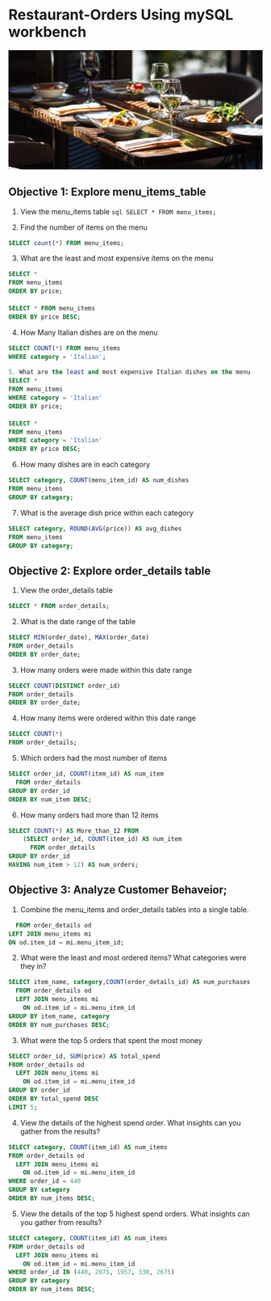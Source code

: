 # Restaurant-Orders Using mySQL workbench

![Restaurant Logo](https://github.com/Oriakhi-Osariemen/Restaurant-Orders/blob/main/shutterstock_1678594945-1880x880-1.jpg)


## Objective 1: Explore menu_items_table
1. View the menu_items table
```sql SELECT * FROM menu_items; ```

2. Find the number of items on the menu
```sql
SELECT count(*) FROM menu_items;
```

3. What are the least and most expensive items on the menu 
```sql
SELECT *
FROM menu_items
ORDER BY price;

SELECT * FROM menu_items
ORDER BY price DESC;
```

4. How Many Italian dishes are on the menu
```sql
SELECT COUNT(*) FROM menu_items
WHERE category = 'Italian';
```

```sql
5. What are the least and most expensive Italian dishes on the menu
SELECT * 
FROM menu_items
WHERE category = 'Italian'
ORDER BY price;

SELECT * 
FROM menu_items
WHERE category = 'Italian'
ORDER BY price DESC;
```

6. How many dishes are in each category
```sql
SELECT category, COUNT(menu_item_id) AS num_dishes
FROM menu_items
GROUP BY category;
```


7. What is the average dish price within each category
```sql
SELECT category, ROUND(AVG(price)) AS avg_dishes
FROM menu_items
GROUP BY category;
```



## Objective 2: Explore order_details table

1. View the order_details table
```sql
SELECT * FROM order_details;
```

2. What is the date range of the table
```sql
SELECT MIN(order_date), MAX(order_date)
FROM order_details
ORDER BY order_date;
```

3. How many orders were made within this date range
```sql
SELECT COUNT(DISTINCT order_id)
FROM order_details
ORDER BY order_date;
```

4. How many items were ordered within this date range
```sql
SELECT COUNT(*)
FROM order_details;
```

5. Which orders had the most number of items
```sql
SELECT order_id, COUNT(item_id) AS num_item
  FROM order_details
GROUP BY order_id
ORDER BY num_item DESC;
```

6. How many orders had more than 12 items
```sql
SELECT COUNT(*) AS More_than_12 FROM
	(SELECT order_id, COUNT(item_id) AS num_item
	  FROM order_details
GROUP BY order_id
HAVING num_item > 12) AS num_orders;
```




## Objective 3: Analyze Customer Behaveior;

1. Combine the menu_items and order_details tables into a single table.
```sql SELECT * 
  FROM order_details od 
LEFT JOIN menu_items mi 
ON od.item_id = mi.menu_item_id;
```

2. What were the least and most ordered items? What categories were they in?
```sql
SELECT item_name, category,COUNT(order_details_id) AS num_purchases 
  FROM order_details od 
  LEFT JOIN menu_items mi 
	ON od.item_id = mi.menu_item_id
GROUP BY item_name, category
ORDER BY num_purchases DESC;
```

3. What were the top 5 orders that spent the most money
```sql
SELECT order_id, SUM(price) AS total_spend
FROM order_details od 
  LEFT JOIN menu_items mi 
	ON od.item_id = mi.menu_item_id
GROUP BY order_id
ORDER BY total_spend DESC
LIMIT 5;
```

4. View the details of the highest spend order. What insights can you gather from the results?
```sql
SELECT category, COUNT(item_id) AS num_items
FROM order_details od 
  LEFT JOIN menu_items mi 
	ON od.item_id = mi.menu_item_id
WHERE order_id = 440
GROUP BY category
ORDER BY num_items DESC;
```

5. View the details of the top 5 highest spend orders. What insights can you gather from results?
```sql
SELECT category, COUNT(item_id) AS num_items
FROM order_details od 
  LEFT JOIN menu_items mi 
	ON od.item_id = mi.menu_item_id
WHERE order_id IN (440, 2075, 1957, 330, 2675)
GROUP BY category
ORDER BY num_items DESC;
```



